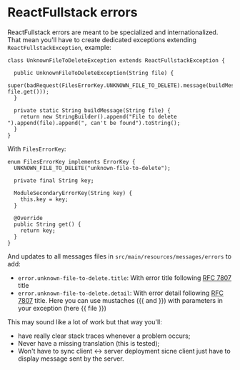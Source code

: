 # ReactFullstack errors

ReactFullstack errors are meant to be specialized and internationalized. That mean you'll have to create dedicated exceptions extending `ReactFullstackException`, example:

```
class UnknownFileToDeleteException extends ReactFullstackException {

  public UnknownFileToDeleteException(String file) {
    super(badRequest(FilesErrorKey.UNKNOWN_FILE_TO_DELETE).message(buildMessage(file)).addParameter("file", file.get()));
  }

  private static String buildMessage(String file) {
    return new StringBuilder().append("File to delete ").append(file).append(", can't be found").toString();
  }
}

```

With `FilesErrorKey`: 

```
enum FilesErrorKey implements ErrorKey {
  UNKNOWN_FILE_TO_DELETE("unknown-file-to-delete");

  private final String key;

  ModuleSecondaryErrorKey(String key) {
    this.key = key;
  }

  @Override
  public String get() {
    return key;
  }
}
```

And updates to all messages files in `src/main/resources/messages/errors` to add:

* `error.unknown-file-to-delete.title`: With error title following [RFC 7807](https://www.rfc-editor.org/rfc/rfc7807) title
* `error.unknown-file-to-delete.detail`: With error detail following [RFC 7807](https://www.rfc-editor.org/rfc/rfc7807) title. Here you can use mustaches ({{ and }}) with parameters in your exception (here {{ file }})

This may sound like a lot of work but that way you'll:

* have really clear stack traces whenever a problem occurs;
* Never have a missing translation (this is tested);
* Won't have to sync client <-> server deployment sicne client just have to display message sent by the server.
